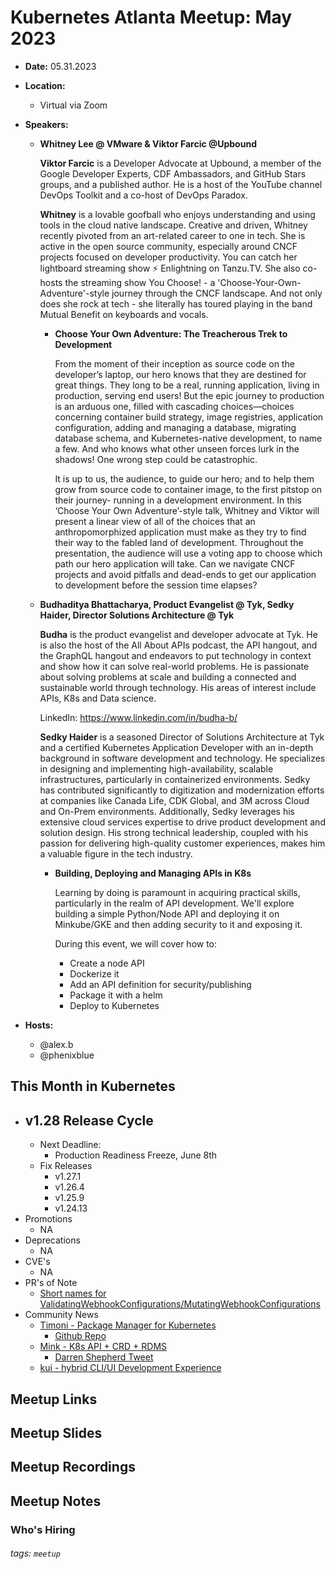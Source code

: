 # Kubernetes Atlanta Meetup: May 2023<!--Month Year-->

- **Date:** 05.31.2023<!--date as MM.DD.YYYY-->
- **Location:**
    - Virtual via Zoom
- **Speakers:**
    - **Whitney Lee @ VMware & Viktor Farcic @Upbound** <!--presenter name @ company-->
    
        **Viktor Farcic** is a Developer Advocate at Upbound, a member of the Google Developer Experts, CDF Ambassadors, and GitHub Stars groups, and a published author. He is a host of the YouTube channel DevOps Toolkit and a co-host of DevOps Paradox.

        **Whitney** is a lovable goofball who enjoys understanding and using tools in the cloud native landscape. Creative and driven, Whitney recently pivoted from an art-related career to one in tech. She is active in the open source community, especially around CNCF projects focused on developer productivity. You can catch her lightboard streaming show ⚡️ Enlightning on Tanzu.TV. She also co-hosts the streaming show You Choose! - a 'Choose-Your-Own-Adventure'-style journey through the CNCF landscape. And not only does she rock at tech - she literally has toured playing in the band Mutual Benefit on keyboards and vocals.
        
        - **Choose Your Own Adventure: The Treacherous Trek to Development**<!--presentation title-->

            From the moment of their inception as source code on the developer’s laptop, our hero knows that they are destined for great things. They long to be a real, running application, living in production, serving end users! But the epic journey to production is an arduous one, filled with cascading choices—choices concerning container build strategy, image registries, application configuration, adding and managing a database, migrating database schema, and Kubernetes-native development, to name a few. And who knows what other unseen forces lurk in the shadows! One wrong step could be catastrophic.

            It is up to us, the audience, to guide our hero; and to help them grow from source code to container image, to the first pitstop on their journey- running in a development environment. In this ‘Choose Your Own Adventure’-style talk, Whitney and Viktor will present a linear view of all of the choices that an anthropomorphized application must make as they try to find their way to the fabled land of development. Throughout the presentation, the audience will use a voting app to choose which path our hero application will take. Can we navigate CNCF projects and avoid pitfalls and dead-ends to get our application to development before the session time elapses?
            
    - **Budhaditya Bhattacharya, Product Evangelist @ Tyk, Sedky Haider, Director Solutions Architecture @ Tyk** <!--presenter name @ company-->
    
        **Budha** is the product evangelist and developer advocate at Tyk. He is also the host of the All About APIs podcast, the API hangout, and the GraphQL hangout and endeavors to put technology in context and show how it can solve real-world problems. He is passionate about solving problems at scale and building a connected and sustainable world through technology. His areas of interest include APIs, K8s and Data science.
        
        LinkedIn: https://www.linkedin.com/in/budha-b/

        **Sedky Haider** is a seasoned Director of Solutions Architecture at Tyk and a certified Kubernetes Application Developer with an in-depth background in software development and technology. He specializes in designing and implementing high-availability, scalable infrastructures, particularly in containerized environments. Sedky has contributed significantly to digitization and modernization efforts at companies like Canada Life, CDK Global, and 3M across Cloud and On-Prem environments. Additionally, Sedky leverages his extensive cloud services expertise to drive product development and solution design. His strong technical leadership, coupled with his passion for delivering high-quality customer experiences, makes him a valuable figure in the tech industry.
        
        - **Building, Deploying and Managing APIs in K8s**<!--presentation title-->

            Learning by doing is paramount in acquiring practical skills, particularly in the realm of API development. We'll explore building a simple Python/Node API and deploying it on Minkube/GKE and then adding security to it and exposing it.

            During this event, we will cover how to:
            - Create a node API
            - Dockerize it
            - Add an API definition for security/publishing
            - Package it with a helm
            - Deploy to Kubernetes

- **Hosts:**
    - @alex.b
    - @phenixblue

## This Month in Kubernetes

- v1.28 Release Cycle <!-- Link to latest release for the current K8s release cycle -->
    - 
    - Next Deadline: <!-- Date and general description for the next release cycle deadline -->
        - Production Readiness Freeze, June 8th
    - Fix Releases <!-- List of latest fix releases for supported/maintained Kubernetes version -->
        - v1.27.1
        - v1.26.4
        - v1.25.9
        - v1.24.13
- Promotions <!-- List of any interesting feature/API promotions -->
    - NA
- Deprecations <!-- List of any interesting feature/API deprecations -->
    - NA
- CVE's <!-- List of any Kubernetes related CVE's -->
    - NA
- PR's of Note <!-- List of any interesting PR's to the Kubernetes project (use lwkd.io) -->
    - [Short names for ValidatingWebhookConfigurations/MutatingWebhookConfigurations](https://github.com/kubernetes/kubernetes/pull/117535)
- Community News <!-- List of any interesting news from the Kubernetes community/ecosystem -->
    - [Timoni - Package Manager for Kubernetes](https://timoni.sh/)
        - [Github Repo](https://github.com/stefanprodan/timoni)
    - [Mink - K8s API + CRD + RDMS](https://github.com/acorn-io/mink)
        - [Darren Shepherd Tweet](https://twitter.com/ibuildthecloud/status/1653074076255109122?s=46&t=NMeWOdVebKojCFaAIJ077A)
    - [kui - hybrid CLI/UI Development Experience](https://github.com/kubernetes-sigs/kui)

## Meetup Links

## Meetup Slides

## Meetup Recordings

## Meetup Notes

### Who's Hiring 

<!--Company Name: Positions hiring for (link to hiring page), Contact Name/email/etc-->

###### tags: `meetup` <!--Add additional tags for `year`, `month` and anything else pertinent-->